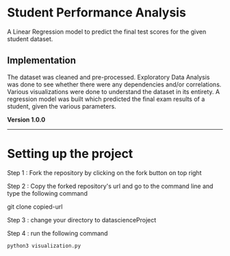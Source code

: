 # Student Performance Analysis

A Linear Regression model to predict the final test scores for the given student dataset.

## Implementation
The dataset was cleaned and pre-processed. Exploratory Data Analysis was done to see whether there were any dependencies and/or correlations.
Various visualizations were done to understand the dataset in its entirety.
A regression model was built which predicted the final exam results of a student, given the various parameters.

**Version 1.0.0**

---
# Setting up the project

Step 1 : 
Fork the repository by clicking on the fork button on top right

Step 2 : 
Copy the forked repository's url and go to the command line and type the following command

git clone copied-url
  
Step 3 : 
change your directory to datascienceProject

Step 4 : 
run the following command

```python3 visualization.py```
